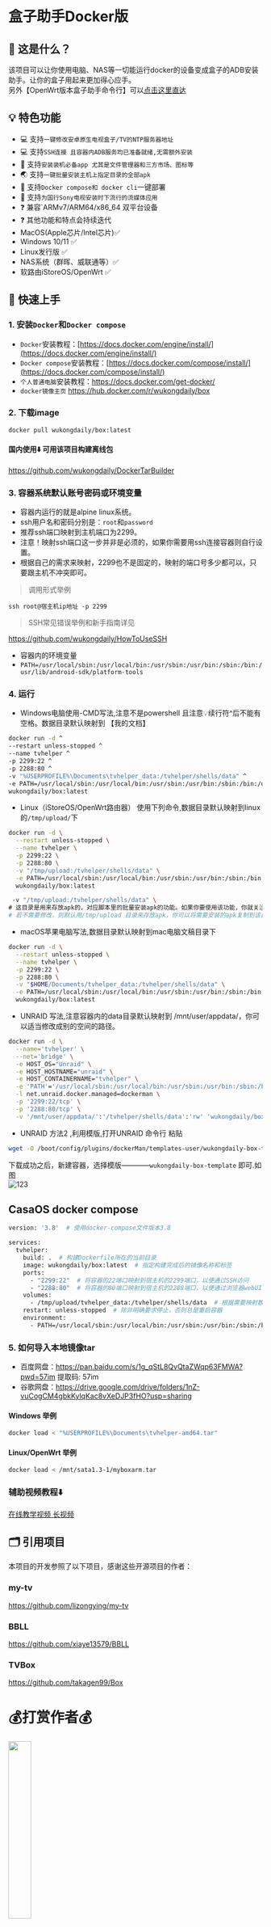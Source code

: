 # 盒子助手Docker版
## 🤔 这是什么？

该项目可以让你使用电脑、NAS等一切能运行docker的设备变成盒子的ADB安装助手。让你的盒子用起来更加得心应手。<br>
另外【OpenWrt版本盒子助手命令行】可以[点击这里直达](https://github.com/wukongdaily/tvhelper)
## 💡 特色功能

- 💻 支持`一键修改安卓原生电视盒子/TV的NTP服务器地址`
- 💻 支持`SSH连接 且容器内ADB服务均已准备就绪,无需额外安装`
- 🔑 支持`安装装机必备app 尤其是文件管理器和三方市场、图标等`
- 🌏 支持`一键批量安装主机上指定目录的全部apk`
- 🐋 支持`Docker compose和 docker cli`一键部署
- 📕 支持`为国行Sony电视安装时下流行的流媒体应用`
- ❓ 兼容`ARMv7/ARM64/x86_64 双平台设备
- ❓ 其他功能和特点会持续迭代
- MacOS(Apple芯片/Intel芯片)✅
- Windows 10/11 ✅
- Linux发行版 ✅
- NAS系统（群晖、威联通等）✅
- 软路由iStoreOS/OpenWrt ✅


## 🚀 快速上手

### 1. 安装`Docker`和`Docker compose`

- `Docker`安装教程：[https://docs.docker.com/engine/install/](https://docs.docker.com/engine/install/)
- `Docker compose`安装教程：[https://docs.docker.com/compose/install/](https://docs.docker.com/compose/install/)
- `个人普通电脑`安装教程：https://docs.docker.com/get-docker/
- `docker镜像主页` https://hub.docker.com/r/wukongdaily/box

### 2. 下载image

```bash
docker pull wukongdaily/box:latest
```
#### 国内使用⬇️ 可用该项目构建离线包
https://github.com/wukongdaily/DockerTarBuilder

### 3. 容器系统默认账号密码或环境变量

- 容器内运行的就是alpine linux系统。
- ssh用户名和密码分别是：`root`和`password` 
- 推荐ssh端口映射到主机端口为2299。
- 注意！映射ssh端口这一步并非是必须的，如果你需要用ssh连接容器则自行设置。
- 根据自己的需求来映射，2299也不是固定的，映射的端口号多少都可以，只要跟主机不冲突即可。<br>
> 调用形式举例

`ssh root@宿主机ip地址 -p 2299`

> SSH常见错误举例和新手指南详见

https://github.com/wukongdaily/HowToUseSSH <br>
- 容器内的环境变量
- `PATH=/usr/local/sbin:/usr/local/bin:/usr/sbin:/usr/bin:/sbin:/bin:/usr/lib/android-sdk/platform-tools`


### 4. 运行
- Windows电脑使用-CMD写法,注意不是powershell 且注意💡续行符^后不能有空格。数据目录默认映射到 【我的文档】
```bash
docker run -d ^
--restart unless-stopped ^
--name tvhelper ^
-p 2299:22 ^
-p 2288:80 ^
-v "%USERPROFILE%\Documents\tvhelper_data:/tvhelper/shells/data" ^
-e PATH=/usr/local/sbin:/usr/local/bin:/usr/sbin:/usr/bin:/sbin:/bin:/usr/lib/android-sdk/platform-tools ^
wukongdaily/box:latest

```
- Linux（iStoreOS/OpenWrt路由器） 使用下列命令,数据目录默认映射到linux的`/tmp/upload/`下
```bash
docker run -d \
  --restart unless-stopped \
  --name tvhelper \
  -p 2299:22 \
  -p 2288:80 \
  -v "/tmp/upload:/tvhelper/shells/data" \
  -e PATH=/usr/local/sbin:/usr/local/bin:/usr/sbin:/usr/bin:/sbin:/bin:/usr/lib/android-sdk/platform-tools \
  wukongdaily/box:latest
```

```bash
 -v "/tmp/upload:/tvhelper/shells/data" \
# 这目录是用来存放apk的，对应脚本里的批量安装apk的功能。如果你要使用该功能，你就关注一下映射的目录。
# 若不需要修改，则默认用/tmp/upload 目录来存放apk，你可以将需要安装的apk复制到该目录下即可。
```
- macOS苹果电脑写法,数据目录默认映射到mac电脑文稿目录下
```bash
docker run -d \
  --restart unless-stopped \
  --name tvhelper \
  -p 2299:22 \
  -p 2288:80 \
  -v "$HOME/Documents/tvhelper_data:/tvhelper/shells/data" \
  -e PATH=/usr/local/sbin:/usr/local/bin:/usr/sbin:/usr/bin:/sbin:/bin:/usr/lib/android-sdk/platform-tools \
  wukongdaily/box:latest
```

- UNRAID 写法,注意容器内的data目录默认映射到 /mnt/user/appdata/，你可以适当修改成别的空间的路径。
```bash
docker run -d \
  --name='tvhelper' \
  --net='bridge' \
  -e HOST_OS="Unraid" \
  -e HOST_HOSTNAME="unraid" \
  -e HOST_CONTAINERNAME="tvhelper" \
  -e 'PATH'='/usr/local/sbin:/usr/local/bin:/usr/sbin:/usr/bin:/sbin:/bin:/usr/lib/android-sdk/platform-tools' \
  -l net.unraid.docker.managed=dockerman \
  -p '2299:22/tcp' \
  -p '2288:80/tcp' \
  -v '/mnt/user/appdata/':'/tvhelper/shells/data':'rw' 'wukongdaily/box'
```
- UNRAID 方法2 ,利用模版,打开UNRAID 命令行 粘贴
```bash
wget -O /boot/config/plugins/dockerMan/templates-user/wukongdaily-box-template.xml  https://gitee.com/wukongdaily/tvhelper-docker/raw/master/dockerinfo/unraid-template.xml

```
下载成功之后，新建容器，选择模版————`wukongdaily-box-template` 即可.如图<br>
![123](https://github.com/wukongdaily/tvhelper-docker/assets/143675923/23a5cdd2-9e76-4bb3-a62e-eaeffc85b986)

## CasaOS docker compose
```bash
version: '3.8'  # 使用docker-compose文件版本3.8

services:
  tvhelper:
    build: .  # 构建Dockerfile所在的当前目录
    image: wukongdaily/box:latest  # 指定构建完成后的镜像名称和标签
    ports:
      - "2299:22"  # 将容器的22端口映射到宿主机的2299端口，以便通过SSH访问
      - "2288:80"  # 将容器的80端口映射到宿主机的2288端口，以便通过浏览器webUI
    volumes:
      - /tmp/upload/tvhelper_data:/tvhelper/shells/data  # 根据需要映射数据卷，此处假设您希望持久化的数据位于./data目录
    restart: unless-stopped  # 除非明确要求停止，否则总是重启容器
    environment:
      - PATH=/usr/local/sbin:/usr/local/bin:/usr/sbin:/usr/bin:/sbin:/bin:/usr/lib/android-sdk/platform-tools

```

### 5. 如何导入本地镜像tar
- 百度网盘：https://pan.baidu.com/s/1g_qStL8QvQtaZWqp63FMWA?pwd=57im 提取码: 57im
- 谷歌网盘：https://drive.google.com/drive/folders/1nZ-vuCogCM4gbkKylqKac8vXeDJP3fHO?usp=sharing

#### Windows 举例
```bash
docker load < "%USERPROFILE%\Documents\tvhelper-amd64.tar"
```

#### Linux/OpenWrt 举例
```bash
docker load < /mnt/sata1.3-1/myboxarm.tar
```

### 辅助视频教程⬇️

[在线教学视频 长视频](https://youtu.be/xAk-3TxeXxQ)

## 🗂️ 引用项目

本项目的开发参照了以下项目，感谢这些开源项目的作者：
### my-tv
https://github.com/lizongying/my-tv
### BBLL
https://github.com/xiaye13579/BBLL
### TVBox
https://github.com/takagen99/Box

# 💰打赏作者💰
<img src="https://github.com/wukongdaily/tvhelper-docker/assets/143675923/1f92c5ba-1b6b-4967-a1ab-20697159badc" width="30%" />

